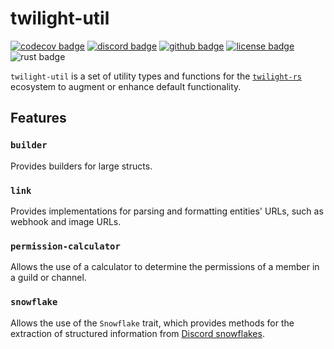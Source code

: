 <!-- cargo-sync-readme start -->

# twilight-util

[![codecov badge][]][codecov link] [![discord badge][]][discord link] [![github badge][]][github link] [![license badge][]][license link] ![rust badge]

`twilight-util` is a set of utility types and functions for the [`twilight-rs`] ecosystem to
augment or enhance default functionality.

## Features

### `builder`

Provides builders for large structs.

### `link`

Provides implementations for parsing and formatting entities' URLs, such as
webhook and image URLs.

### `permission-calculator`

Allows the use of a calculator to determine the permissions of a member in
a guild or channel.

### `snowflake`

Allows the use of the `Snowflake` trait, which provides methods for the extraction of
structured information from [Discord snowflakes].

[`twilight-rs`]: https://github.com/twilight-rs/twilight
[codecov badge]: https://img.shields.io/codecov/c/gh/twilight-rs/twilight?logo=codecov&style=for-the-badge&token=E9ERLJL0L2
[codecov link]: https://app.codecov.io/gh/twilight-rs/twilight/
[discord badge]: https://img.shields.io/discord/745809834183753828?color=%237289DA&label=discord%20server&logo=discord&style=for-the-badge
[discord link]: https://discord.gg/7jj8n7D
[github badge]: https://img.shields.io/badge/github-twilight-6f42c1.svg?style=for-the-badge&logo=github
[github link]: https://github.com/twilight-rs/twilight
[license badge]: https://img.shields.io/badge/license-ISC-blue.svg?style=for-the-badge&logo=pastebin
[license link]: https://github.com/twilight-rs/twilight/blob/main/LICENSE.md
[rust badge]: https://img.shields.io/badge/rust-1.53+-93450a.svg?style=for-the-badge&logo=rust
[Discord snowflakes]: https://discord.com/developers/docs/reference#snowflakes

<!-- cargo-sync-readme end -->
